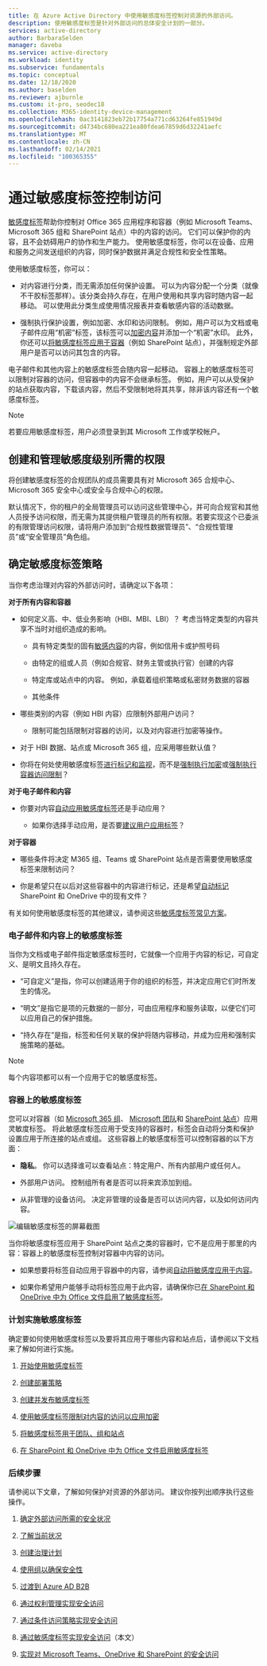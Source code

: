 ```yaml
---
title: 在 Azure Active Directory 中使用敏感度标签控制对资源的外部访问。
description: 使用敏感度标签是针对外部访问的总体安全计划的一部分。
services: active-directory
author: BarbaraSelden
manager: daveba
ms.service: active-directory
ms.workload: identity
ms.subservice: fundamentals
ms.topic: conceptual
ms.date: 12/18/2020
ms.author: baselden
ms.reviewer: ajburnle
ms.custom: it-pro, seodec18
ms.collection: M365-identity-device-management
ms.openlocfilehash: 0ac3141823eb72b17754a771cd63264fe851949d
ms.sourcegitcommit: d4734bc680ea221ea80fdea67859d6d32241aefc
ms.translationtype: MT
ms.contentlocale: zh-CN
ms.lasthandoff: 02/14/2021
ms.locfileid: "100365355"
---
```

# <a name="control-access-with-sensitivity-labels"></a>通过敏感度标签控制访问 

[敏感度标签](/microsoft-365/compliance/sensitivity-labels?view=o365-worldwide)帮助你控制对 Office 365 应用程序和容器（例如 Microsoft Teams、Microsoft 365 组和 SharePoint 站点）中的内容的访问。 它们可以保护你的内容，且不会妨碍用户的协作和生产能力。 使用敏感度标签，你可以在设备、应用和服务之间发送组织的内容，同时保护数据并满足合规性和安全性策略。 

使用敏感度标签，你可以：

* 对内容进行分类，而无需添加任何保护设置。 可以为内容分配一个分类（就像不干胶标签那样）。该分类会持久存在，在用户使用和共享内容时随内容一起移动。 可以使用此分类生成使用情况报表并查看敏感内容的活动数据。

* 强制执行保护设置，例如加密、水印和访问限制。 例如，用户可以为文档或电子邮件应用“机密”标签，该标签可以[加密内容](/microsoft-365/compliance/encryption-sensitivity-labels?view=o365-worldwide)并添加一个“机密”水印。 此外，你还可以[将敏感度标签应用于容器](/microsoft-365/compliance/sensitivity-labels-teams-groups-sites?view=o365-worldwide)（例如 SharePoint 站点），并强制规定外部用户是否可以访问其包含的内容。

电子邮件和其他内容上的敏感度标签会随内容一起移动。 容器上的敏感度标签可以限制对容器的访问，但容器中的内容不会继承标签。 例如，用户可以从受保护的站点获取内容，下载该内容，然后不受限制地将其共享，除非该内容还有一个敏感度标签。

 >[!NOTE]
>若要应用敏感度标签，用户必须登录到其 Microsoft 工作或学校帐户。 

 
## <a name="permissions-necessary-to-create-and-manage-sensitivity-levels"></a>创建和管理敏感度级别所需的权限

将创建敏感度标签的合规团队的成员需要具有对 Microsoft 365 合规中心、Microsoft 365 安全中心或安全与合规中心的权限。

默认情况下，你的租户的全局管理员可以访问这些管理中心，并可向合规官和其他人员授予访问权限，而无需为其提供租户管理员的所有权限。若要实现这个已委派的有限管理访问权限，请将用户添加到“合规性数据管理员”、“合规性管理员”或“安全管理员”角色组。

 

## <a name="determine-your-sensitivity-label-strategy"></a>确定敏感度标签策略

当你考虑治理对内容的外部访问时，请确定以下各项：

**对于所有内容和容器**

* 如何定义高、中、低业务影响（HBI、MBI、LBI）？ 考虑当特定类型的内容共享不当时对组织造成的影响。

   * 具有特定类型的固有[敏感内容](/microsoft-365/compliance/apply-sensitivity-label-automatically?view=o365-worldwide)的内容，例如信用卡或护照号码

   * 由特定的组或人员（例如合规官、财务主管或执行官）创建的内容

   * 特定库或站点中的内容。 例如，承载着组织策略或私密财务数据的容器

   * 其他条件

* 哪些类别的内容（例如 HBI 内容）应限制外部用户访问？

   * 限制可能包括限制对容器的访问，以及对内容进行加密等操作。

* 对于 HBI 数据、站点或 Microsoft 365 组，应采用哪些默认值？

* 你将在何处使用敏感度标签[进行标记和监视](/microsoft-365/compliance/sensitivity-labels?view=o365-worldwide)，而不是[强制执行加密](/microsoft-365/compliance/encryption-sensitivity-labels?view=o365-worldwide)或[强制执行容器访问限制](/microsoft-365/compliance/sensitivity-labels-teams-groups-sites?view=o365-worldwide)？

**对于电子邮件和内容**

* 你要对内容[自动应用敏感度标签](/microsoft-365/compliance/apply-sensitivity-label-automatically?view=o365-worldwide)还是手动应用？

   * 如果你选择手动应用，是否要[建议用户应用标签](/microsoft-365/compliance/apply-sensitivity-label-automatically?view=o365-worldwide)？

**对于容器**

* 哪些条件将决定 M365 组、Teams 或 SharePoint 站点是否需要使用敏感度标签来限制访问？

* 你是希望只在以后对这些容器中的内容进行标记，还是希望[自动标记](/microsoft-365/compliance/apply-sensitivity-label-automatically?view=o365-worldwide) SharePoint 和 OneDrive 中的现有文件？

有关如何使用敏感度标签的其他建议，请参阅这些[敏感度标签常见方案](/microsoft-365/compliance/get-started-with-sensitivity-labels?view=o365-worldwide)。

### <a name="sensitivity-labels-on-email-and-content"></a>电子邮件和内容上的敏感度标签

当你为文档或电子邮件指定敏感度标签时，它就像一个应用于内容的标记，可自定义、是明文且持久存在。 

* “可自定义”是指，你可以创建适用于你的组织的标签，并决定应用它们时所发生的情况。

* “明文”是指它是项的元数据的一部分，可由应用程序和服务读取，以便它们可以应用自己的保护措施。

* “持久存在”是指，标签和任何关联的保护将随内容移动，并成为应用和强制实施策略的基础。

 

> [!NOTE]
> 每个内容项都可以有一个应用于它的敏感度标签。


### <a name="sensitivity-labels-on-containers"></a>容器上的敏感度标签

您可以对容器（如 [Microsoft 365 组](../enterprise-users/groups-assign-sensitivity-labels.md)、 [Microsoft 团队](/microsoft-365/compliance/sensitivity-labels-teams-groups-sites?view=o365-worldwide)和 [SharePoint 站点](/microsoft-365/compliance/sensitivity-labels-teams-groups-sites?view=o365-worldwide)）应用灵敏度标签。 将此敏感度标签应用于受支持的容器时，标签会自动将分类和保护设置应用于所连接的站点或组。 这些容器上的敏感度标签可以控制容器的以下方面：

* **隐私**。 你可以选择谁可以查看站点：特定用户、所有内部用户或任何人。

* 外部用户访问。 控制组所有者是否可以将来宾添加到组。

* 从非管理的设备访问。 决定非管理的设备是否可以访问内容，以及如何访问内容。

 

![编辑敏感度标签的屏幕截图](media/secure-external-access/8-edit-label.png)

 

当你将敏感度标签应用于 SharePoint 站点之类的容器时，它不是应用于那里的内容：容器上的敏感度标签控制对容器中内容的访问。 

* 如果想要将标签自动应用于容器中的内容，请参阅[自动将敏感度应用于内容](/microsoft-365/compliance/apply-sensitivity-label-automatically?view=o365-worldwide)。

* 如果你希望用户能够手动将标签应用于此内容，请确保你已[在 SharePoint 和 OneDrive 中为 Office 文件启用了敏感度标签](/microsoft-365/compliance/sensitivity-labels-sharepoint-onedrive-files?view=o365-worldwide)。

### <a name="plan-to-implement-sensitivity-labels"></a>计划实施敏感度标签

确定要如何使用敏感度标签以及要将其应用于哪些内容和站点后，请参阅以下文档来了解如何进行实施。

1. [开始使用敏感度标签](/microsoft-365/compliance/get-started-with-sensitivity-labels?view=o365-worldwide)

2. [创建部署策略](/microsoft-365/compliance/get-started-with-sensitivity-labels?view=o365-worldwide)

3. [创建并发布敏感度标签](/microsoft-365/compliance/create-sensitivity-labels?view=o365-worldwide)

4. [使用敏感度标签限制对内容的访问以应用加密](/microsoft-365/compliance/encryption-sensitivity-labels?view=o365-worldwide)

5. [将敏感度标签用于团队、组和站点](/microsoft-365/compliance/sensitivity-labels-teams-groups-sites?view=o365-worldwide)

6. [在 SharePoint 和 OneDrive 中为 Office 文件启用敏感度标签](/microsoft-365/compliance/sensitivity-labels-sharepoint-onedrive-files?view=o365-worldwide)

### <a name="next-steps"></a>后续步骤

请参阅以下文章，了解如何保护对资源的外部访问。 建议你按列出顺序执行这些操作。

1. [确定外部访问所需的安全状况](1-secure-access-posture.md)

2. [了解当前状况](2-secure-access-current-state.md)

3. [创建治理计划](3-secure-access-plan.md)

4. [使用组以确保安全性](4-secure-access-groups.md)

5. [过渡到 Azure AD B2B](5-secure-access-b2b.md)

6. [通过权利管理实现安全访问](6-secure-access-entitlement-managment.md)

7. [通过条件访问策略实现安全访问](7-secure-access-conditional-access.md)

8. [通过敏感度标签实现安全访问](8-secure-access-sensitivity-labels.md)（本文）

9. [实现对 Microsoft Teams、OneDrive 和 SharePoint 的安全访问](9-secure-access-teams-sharepoint.md)